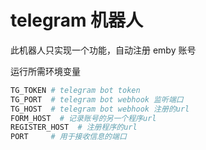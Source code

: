 # telegram 机器人

此机器人只实现一个功能，自动注册 emby 账号

运行所需环境变量

```bash
TG_TOKEN # telegram bot token
TG_PORT  # telegram bot webhook 监听端口
TG_HOST  # telegram bot webhook 注册的url
FORM_HOST  # 记录账号的另一个程序url
REGISTER_HOST  # 注册程序的url
PORT     # 用于接收信息的端口
```
